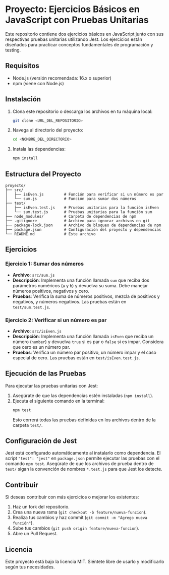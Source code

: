 # Proyecto: Ejercicios Básicos en JavaScript con Pruebas Unitarias

Este repositorio contiene dos ejercicios básicos en JavaScript junto con sus respectivas pruebas unitarias utilizando Jest. Los ejercicios están diseñados para practicar conceptos fundamentales de programación y testing.

## Requisitos

- Node.js (versión recomendada: 16.x o superior)
- npm (viene con Node.js)

## Instalación

1. Clona este repositorio o descarga los archivos en tu máquina local:
   ```bash
   git clone <URL_DEL_REPOSITORIO>
   ```
2. Navega al directorio del proyecto:
   ```bash
   cd <NOMBRE_DEL_DIRECTORIO>
   ```
3. Instala las dependencias:
   ```bash
   npm install
   ```

## Estructura del Proyecto

```
proyecto/
├── src/
│   ├── isEven.js         # Función para verificar si un número es par
│   └── sum.js            # Función para sumar dos números
├── test/
│   ├── isEven.test.js    # Pruebas unitarias para la función isEven
│   └── sum.test.js       # Pruebas unitarias para la función sum
├── node_modules/         # Carpeta de dependencias de npm
├── .gitignore            # Archivo para ignorar archivos en git
├── package-lock.json     # Archivo de bloqueo de dependencias de npm
├── package.json          # Configuración del proyecto y dependencias
└── README.md             # Este archivo
```

## Ejercicios

### Ejercicio 1: Sumar dos números
- **Archivo**: `src/sum.js`
- **Descripción**: Implementa una función llamada `sum` que reciba dos parámetros numéricos (`a` y `b`) y devuelva su suma. Debe manejar números positivos, negativos y cero.
- **Pruebas**: Verifica la suma de números positivos, mezcla de positivos y negativos, y números negativos. Las pruebas están en `test/sum.test.js`.

### Ejercicio 2: Verificar si un número es par
- **Archivo**: `src/isEven.js`
- **Descripción**: Implementa una función llamada `isEven` que reciba un número (`number`) y devuelva `true` si es par o `false` si es impar. Considera que cero es un número par.
- **Pruebas**: Verifica un número par positivo, un número impar y el caso especial de cero. Las pruebas están en `test/isEven.test.js`.

## Ejecución de las Pruebas

Para ejecutar las pruebas unitarias con Jest:

1. Asegúrate de que las dependencias estén instaladas (`npm install`).
2. Ejecuta el siguiente comando en la terminal:
   ```bash
   npm test
   ```
   Esto correrá todas las pruebas definidas en los archivos dentro de la carpeta `test/`.

## Configuración de Jest

Jest está configurado automáticamente al instalarlo como dependencia. El script `"test": "jest"` en `package.json` permite ejecutar las pruebas con el comando `npm test`. Asegúrate de que los archivos de prueba dentro de `test/` sigan la convención de nombres `*.test.js` para que Jest los detecte.

## Contribuir

Si deseas contribuir con más ejercicios o mejorar los existentes:
1. Haz un fork del repositorio.
2. Crea una nueva rama (`git checkout -b feature/nueva-funcion`).
3. Realiza tus cambios y haz commit (`git commit -m "Agrego nueva función"`).
4. Sube tus cambios (`git push origin feature/nueva-funcion`).
5. Abre un Pull Request.

## Licencia

Este proyecto está bajo la licencia MIT. Siéntete libre de usarlo y modificarlo según tus necesidades.

